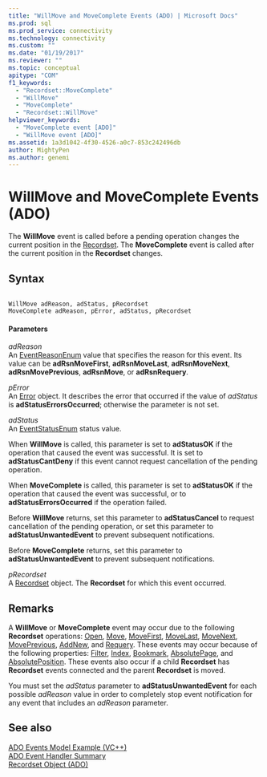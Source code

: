 ```yaml
---
title: "WillMove and MoveComplete Events (ADO) | Microsoft Docs"
ms.prod: sql
ms.prod_service: connectivity
ms.technology: connectivity
ms.custom: ""
ms.date: "01/19/2017"
ms.reviewer: ""
ms.topic: conceptual
apitype: "COM"
f1_keywords: 
  - "Recordset::MoveComplete"
  - "WillMove"
  - "MoveComplete"
  - "Recordset::WillMove"
helpviewer_keywords: 
  - "MoveComplete event [ADO]"
  - "WillMove event [ADO]"
ms.assetid: 1a3d1042-4f30-4526-a0c7-853c242496db
author: MightyPen
ms.author: genemi
---
```

# WillMove and MoveComplete Events (ADO)
The **WillMove** event is called before a pending operation changes the current position in the [Recordset](../../../ado/reference/ado-api/recordset-object-ado.md). The **MoveComplete** event is called after the current position in the **Recordset** changes.  
  
## Syntax  
  
```  
  
WillMove adReason, adStatus, pRecordset  
MoveComplete adReason, pError, adStatus, pRecordset  
```  
  
#### Parameters  
 *adReason*  
 An [EventReasonEnum](../../../ado/reference/ado-api/eventreasonenum.md) value that specifies the reason for this event. Its value can be **adRsnMoveFirst**, **adRsnMoveLast**, **adRsnMoveNext**, **adRsnMovePrevious**, **adRsnMove**, or **adRsnRequery**.  
  
 *pError*  
 An [Error](../../../ado/reference/ado-api/error-object.md) object. It describes the error that occurred if the value of *adStatus* is **adStatusErrorsOccurred**; otherwise the parameter is not set.  
  
 *adStatus*  
 An [EventStatusEnum](../../../ado/reference/ado-api/eventstatusenum.md) status value.  
  
 When **WillMove** is called, this parameter is set to **adStatusOK** if the operation that caused the event was successful. It is set to **adStatusCantDeny** if this event cannot request cancellation of the pending operation.  
  
 When **MoveComplete** is called, this parameter is set to **adStatusOK** if the operation that caused the event was successful, or to **adStatusErrorsOccurred** if the operation failed.  
  
 Before **WillMove** returns, set this parameter to **adStatusCancel** to request cancellation of the pending operation, or set this parameter to **adStatusUnwantedEvent** to prevent subsequent notifications.  
  
 Before **MoveComplete** returns, set this parameter to **adStatusUnwantedEvent** to prevent subsequent notifications.  
  
 *pRecordset*  
 A [Recordset](../../../ado/reference/ado-api/recordset-object-ado.md) object. The **Recordset** for which this event occurred.  
  
## Remarks  
 A **WillMove** or **MoveComplete** event may occur due to the following **Recordset** operations: [Open](../../../ado/reference/ado-api/open-method-ado-recordset.md), [Move](../../../ado/reference/ado-api/move-method-ado.md), [MoveFirst](../../../ado/reference/ado-api/movefirst-movelast-movenext-and-moveprevious-methods-ado.md), [MoveLast](../../../ado/reference/ado-api/movefirst-movelast-movenext-and-moveprevious-methods-ado.md), [MoveNext](../../../ado/reference/ado-api/movefirst-movelast-movenext-and-moveprevious-methods-ado.md), [MovePrevious](../../../ado/reference/ado-api/movefirst-movelast-movenext-and-moveprevious-methods-ado.md), [AddNew](../../../ado/reference/ado-api/addnew-method-ado.md), and [Requery](../../../ado/reference/ado-api/requery-method.md). These events may occur because of the following properties: [Filter](../../../ado/reference/ado-api/filter-property.md), [Index](../../../ado/reference/ado-api/index-property.md), [Bookmark](../../../ado/reference/ado-api/bookmark-property-ado.md), [AbsolutePage](../../../ado/reference/ado-api/absolutepage-property-ado.md), and [AbsolutePosition](../../../ado/reference/ado-api/absoluteposition-property-ado.md). These events also occur if a child **Recordset** has **Recordset** events connected and the parent **Recordset** is moved.  
  
 You must set the *adStatus* parameter to **adStatusUnwantedEvent** for each possible *adReason* value in order to completely stop event notification for any event that includes an *adReason* parameter.  
  
## See also  
 [ADO Events Model Example (VC++)](../../../ado/reference/ado-api/ado-events-model-example-vc.md)   
 [ADO Event Handler Summary](../../../ado/guide/data/ado-event-handler-summary.md)   
 [Recordset Object (ADO)](../../../ado/reference/ado-api/recordset-object-ado.md)
